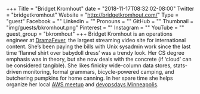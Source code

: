 +++
Title = "Bridget Kromhout"
date = "2018-11-17T08:32:02-08:00"
Twitter = "bridgetkromhout"
Website = "http://bridgetkromhout.com/"
Type = "guest"
Facebook = ""
Linkedin = ""
Pronouns = ""
GitHub = ""
Thumbnail = "img/guests/bkromhout.png"
Pinterest = ""
Instagram = ""
YouTube = ""
guest_group = "bkromhout"
+++
Bridget Kromhout is an operations engineer at [DramaFever](http://dramafever.com/), the largest streaming video site for international content. She’s been paying the bills with Unix sysadmin work since the last time ‘flannel shirt over babydoll dress’ was a trendy look. Her CS degree emphasis was in theory, but she now deals with the concrete (if ‘cloud’ can be considered tangible). She likes finicky wide-column data stores, stats-driven monitoring, formal grammars, bicycle-powered camping, and butchering pumpkins for home canning. In her spare time she helps organize her local [AWS meetup](http://aws.mn/) and [devopsdays Minneapolis](http://devopsdaysmsp.org/).
